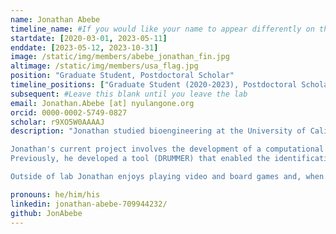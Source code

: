 ```yaml
---
name: Jonathan Abebe 
timeline_name: #If you would like your name to appear differently on the Lab timeline, fill out this line.
startdate: [2020-03-01, 2023-05-11]
enddate: [2023-05-12, 2023-10-31]
image: /static/img/members/abebe_jonathan_fin.jpg
altimage: /static/img/members/usa_flag.jpg
position: "Graduate Student, Postdoctoral Scholar"
timeline_positions: ["Graduate Student (2020-2023), Postdoctoral Scholar (2023-2023)"]
subsequent: #Leave this blank until you leave the lab
email: Jonathan.Abebe [at] nyulangone.org
orcid: 0000-0002-5749-0827
scholar: r9XO5W0AAAAJ
description: "Jonathan studied bioengineering at the University of California, Irvine with an emphasis in computer science. Before joining the Depledge Lab, Jonathan spent time in a genetic engineering lab where he developed and applied CRISPR-Cas9 based technologies to therapeutically correct disease models.  

Jonathan's current project involves the development of a computational tool (NAGATA) that will enable users to automate viral transcriptome annotations using nanopore Direct RNA Sequencing (DRS) datasets.
Previously, he developed a tool (DRUMMER) that enabled the identification of RNA modifications at nucleotide-level resolution and with transcript isoform level specificity.

Outside of lab Jonathan enjoys playing video and board games and, when the situation is right, amature astronomy. Additionally, he enjoys reading all things sports and comic books. "

pronouns: he/him/his
linkedin: jonathan-abebe-709944232/
github: JonAbebe
---
```

